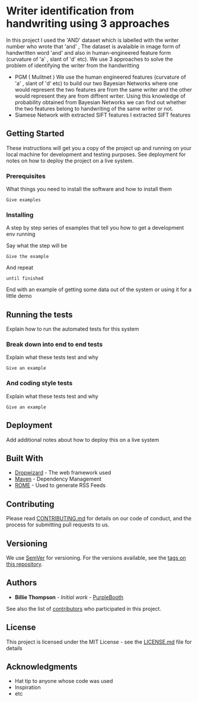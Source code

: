 # Writer identification from handwriting using 3 approaches

In this project I used the 'AND' dataset which is labelled with the writer number who wrote that 'and' , The dataset is avalaible in image form of handwritten word 'and' and also in  human-engineered feature form (curvature of 'a' , slant of 'd' etc). We use 3 approaches to solve the problem of identifying the writer from the handwritting 
* PGM ( Mulitnet )
We use the human engineered features (curvature of 'a' , slant of 'd' etc) to build our two Bayesian Networks where one would represent the two features are from the same writer and the other would represent they are from diffrent writer. Using this knowledge of probability obtained from Bayesian Networks we can find out whether the two features belong to handwriting of the same
writer or not.
* Siamese Network with extracted SIFT features
I extracted SIFT features 


## Getting Started

These instructions will get you a copy of the project up and running on your local machine for development and testing purposes. See deployment for notes on how to deploy the project on a live system.

### Prerequisites

What things you need to install the software and how to install them

```
Give examples
```

### Installing

A step by step series of examples that tell you how to get a development env running

Say what the step will be

```
Give the example
```

And repeat

```
until finished
```

End with an example of getting some data out of the system or using it for a little demo

## Running the tests

Explain how to run the automated tests for this system

### Break down into end to end tests

Explain what these tests test and why

```
Give an example
```

### And coding style tests

Explain what these tests test and why

```
Give an example
```

## Deployment

Add additional notes about how to deploy this on a live system

## Built With

* [Dropwizard](http://www.dropwizard.io/1.0.2/docs/) - The web framework used
* [Maven](https://maven.apache.org/) - Dependency Management
* [ROME](https://rometools.github.io/rome/) - Used to generate RSS Feeds

## Contributing

Please read [CONTRIBUTING.md](https://gist.github.com/PurpleBooth/b24679402957c63ec426) for details on our code of conduct, and the process for submitting pull requests to us.

## Versioning

We use [SemVer](http://semver.org/) for versioning. For the versions available, see the [tags on this repository](https://github.com/your/project/tags). 

## Authors

* **Billie Thompson** - *Initial work* - [PurpleBooth](https://github.com/PurpleBooth)

See also the list of [contributors](https://github.com/your/project/contributors) who participated in this project.

## License

This project is licensed under the MIT License - see the [LICENSE.md](LICENSE.md) file for details

## Acknowledgments

* Hat tip to anyone whose code was used
* Inspiration
* etc






